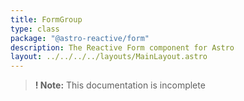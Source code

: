 ```yaml
---
title: FormGroup
type: class
package: "@astro-reactive/form"
description: The Reactive Form component for Astro
layout: ../../../../layouts/MainLayout.astro
---
```


> **! Note:** This documentation is incomplete 